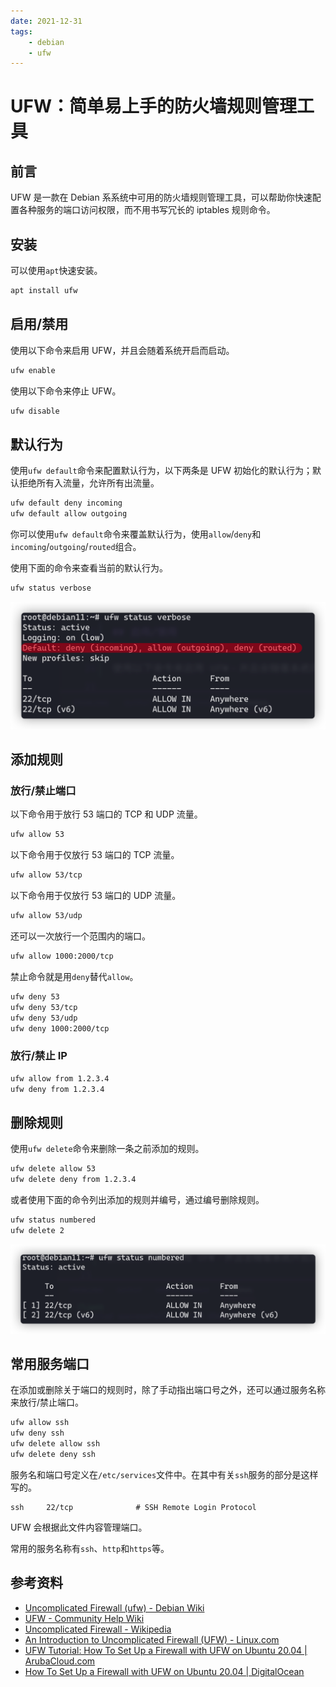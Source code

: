 ```yaml
---
date: 2021-12-31
tags:
    - debian
    - ufw
---
```


# UFW：简单易上手的防火墙规则管理工具

## 前言

UFW 是一款在 Debian 系系统中可用的防火墙规则管理工具，可以帮助你快速配置各种服务的端口访问权限，而不用书写冗长的 iptables 规则命令。

<!-- more -->

## 安装

可以使用`apt`快速安装。

```bash
apt install ufw
```

## 启用/禁用

使用以下命令来启用 UFW，并且会随着系统开启而启动。

```bash
ufw enable
```

使用以下命令来停止 UFW。

```bash
ufw disable
```

## 默认行为

使用`ufw default`命令来配置默认行为，以下两条是 UFW 初始化的默认行为；默认拒绝所有入流量，允许所有出流量。

```bash
ufw default deny incoming
ufw default allow outgoing
```

你可以使用`ufw default`命令来覆盖默认行为，使用`allow`/`deny`和`incoming`/`outgoing`/`routed`组合。

使用下面的命令来查看当前的默认行为。

```bash
ufw status verbose
```

![image-20211231173659554](ufw.assets/image-20211231173659554.png)

## 添加规则

### 放行/禁止端口

以下命令用于放行 53 端口的 TCP 和 UDP 流量。

```bash
ufw allow 53
```

以下命令用于仅放行 53 端口的 TCP 流量。

```bash
ufw allow 53/tcp
```

以下命令用于仅放行 53 端口的 UDP 流量。

```bash
ufw allow 53/udp
```

还可以一次放行一个范围内的端口。

```bash
ufw allow 1000:2000/tcp
```

禁止命令就是用`deny`替代`allow`。

```bash
ufw deny 53
ufw deny 53/tcp
ufw deny 53/udp
ufw deny 1000:2000/tcp
```

### 放行/禁止 IP

```bash
ufw allow from 1.2.3.4
ufw deny from 1.2.3.4
```

## 删除规则

使用`ufw delete`命令来删除一条之前添加的规则。

```bash
ufw delete allow 53
ufw delete deny from 1.2.3.4
```

或者使用下面的命令列出添加的规则并编号，通过编号删除规则。

```bash
ufw status numbered
ufw delete 2
```

![image-20211231173743883](ufw.assets/image-20211231173743883.png)

## 常用服务端口

在添加或删除关于端口的规则时，除了手动指出端口号之外，还可以通过服务名称来放行/禁止端口。

```bash
ufw allow ssh
ufw deny ssh
ufw delete allow ssh
ufw delete deny ssh
```

服务名和端口号定义在`/etc/services`文件中。在其中有关`ssh`服务的部分是这样写的。

```
ssh		22/tcp				# SSH Remote Login Protocol
```

UFW 会根据此文件内容管理端口。

常用的服务名称有`ssh`、`http`和`https`等。

## 参考资料

- [Uncomplicated Firewall (ufw) - Debian Wiki](https://wiki.debian.org/Uncomplicated%20Firewall%20%28ufw%29)
- [UFW - Community Help Wiki](https://help.ubuntu.com/community/UFW)
- [Uncomplicated Firewall - Wikipedia](https://en.wikipedia.org/wiki/Uncomplicated_Firewall)
- [An Introduction to Uncomplicated Firewall (UFW) - Linux.com](https://www.linux.com/training-tutorials/introduction-uncomplicated-firewall-ufw/)
- [UFW Tutorial: How To Set Up a Firewall with UFW on Ubuntu 20.04 | ArubaCloud.com](https://www.arubacloud.com/tutorial/how-to-set-up-and-configure-ufw-firewall-on-ubuntu-20-04.aspx)
- [How To Set Up a Firewall with UFW on Ubuntu 20.04 | DigitalOcean](https://www.digitalocean.com/community/tutorials/how-to-set-up-a-firewall-with-ufw-on-ubuntu-20-04)
